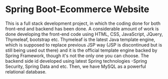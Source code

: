 # Spring Boot-Ecommerce Website
This is a full stack development project, in which the coding done for both front-end and backend has been done. A considerable amount of work is done developing the front-end code using HTML, CSS, JavaScript, JQuery, Thymeleaf, bootstrap etc. Thymeleaf is the latest Java template engine, which is supposed to replace previous JSP way (JSP is discontinued but is still being used out there) and it is the official template engine backed by Spring Framework, though it's not the only one you can choose. The backend side id developed using latest Spring technologies -Spring Security, Spring Data and etc. Then, we have MySQL as a powerful relational database. 
